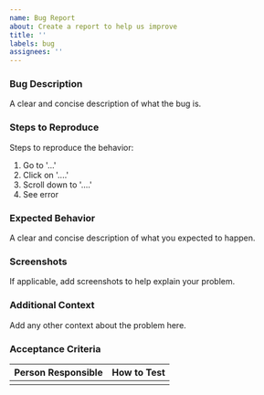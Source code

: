 ```yaml
---
name: Bug Report
about: Create a report to help us improve
title: ''
labels: bug
assignees: ''
---
```


### Bug Description

A clear and concise description of what the bug is.

### Steps to Reproduce

Steps to reproduce the behavior:

1. Go to '...'
2. Click on '....'
3. Scroll down to '....'
4. See error

### Expected Behavior

A clear and concise description of what you expected to happen.

### Screenshots

If applicable, add screenshots to help explain your problem.

### Additional Context

Add any other context about the problem here.

### Acceptance Criteria

| Person Responsible | How to Test |
| ------------------ | ----------- |
|                    |             |
